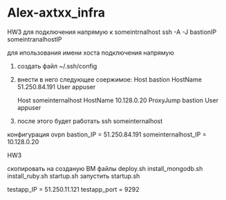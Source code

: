 # Alex-axtxx_infra
HW3
для подключения напрямую к someintrnalhost
ssh -A -J bastionIP someintranalhostIP

для ипользования  имени хоста  подключения напрямую
1. создать файл ~/.ssh/config
2. внести в него следующее соержимое:
	Host bastion
	HostName 51.250.84.191
	User appuser

	Host someinternalhost
	HostName 10.128.0.20
	ProxyJump bastion
	User appuser
3. после этого будет работать ssh someinternalhost


конфигурация ovpn
bastion_IP = 51.250.84.191
someinternalhost_IP = 10.128.0.20


HW3

скопировать на созданую ВМ файлы
deploy.sh
install_mongodb.sh
install_ruby.sh
startup.sh
запустить startup.sh

testapp_IP = 51.250.11.121
testapp_port = 9292

